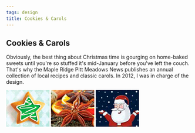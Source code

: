 ```yaml
---
tags: design
title: Cookies & Carols
---
```


<article>
<h1>Cookies & Carols</h1>
<p>Obviously, the best thing about Christmas time is gourging on home-baked sweets until you're so stuffed it's mid-January before you've left the couch. That's why the Maple Ridge Pitt Meadows News publishes an annual collection of local recipes and classic carols. In 2012, I was in charge of the design.</p>
<div class="galleryRow">
    <a href="images/Cookies&Carols1.jpg" class="luminous" title="" rel="Cookies & Carols"><img src="images/Cookies&Carols1-thumb.jpg" width="118" height="100"></a>
    <a href="images/Cookies&Carols2.jpg" class="luminous" title="" rel="Cookies & Carols"><img src="images/Cookies&Carols2-thumb.jpg" width="118" height="100"></a>
    <a href="images/Cookies&Carols3.jpg" class="luminous" title="" rel="Cookies & Carols"><img src="images/Cookies&Carols3-thumb.jpg" width="118" height="100"></a>
</div>
</article>

